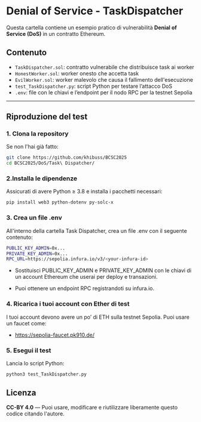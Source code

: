 # Denial of Service - TaskDispatcher

Questa cartella contiene un esempio pratico di vulnerabilità **Denial of Service (DoS)** in un contratto Ethereum.

## Contenuto

- `TaskDispatcher.sol`: contratto vulnerabile che distribuisce task ai worker
- `HonestWorker.sol`: worker onesto che accetta task
- `EvilWorker.sol`: worker malevolo che causa il fallimento dell'esecuzione
- `test_TaskDispatcher.py`: script Python per testare l’attacco DoS
- `.env`: file con le chiavi e l’endpoint per il nodo RPC per la testnet Sepolia

---

## Riproduzione del test

### 1. Clona la repository

Se non l'hai già fatto:

```bash
git clone https://github.com/khibuss/BCSC2025
cd BCSC2025/DoS/Task\ Dispatcher/
```

### 2.Installa le dipendenze

Assicurati di avere Python ≥ 3.8 e installa i pacchetti necessari:

```bash
pip install web3 python-dotenv py-solc-x
```

### 3. Crea un file .env

All'interno della cartella Task Dispatcher, crea un file .env con il seguente contenuto:

```bash
PUBLIC_KEY_ADMIN=0x...
PRIVATE_KEY_ADMIN=0x...
RPC_URL=https://sepolia.infura.io/v3/<your-infura-id>
```
- Sostituisci PUBLIC_KEY_ADMIN e PRIVATE_KEY_ADMIN con le chiavi di un account Ethereum che userai per deploy e transazioni.

- Puoi ottenere un endpoint RPC registrandoti su infura.io.

### 4. Ricarica i tuoi account con Ether di test

I tuoi account devono avere un po’ di ETH sulla testnet Sepolia. Puoi usare un faucet come:

- https://sepolia-faucet.pk910.de/

### 5. Esegui il test

Lancia lo script Python:

```bash
python3 test_TaskDispatcher.py
```

## Licenza

**CC-BY 4.0** — Puoi usare, modificare e riutilizzare liberamente questo codice citando l'autore.